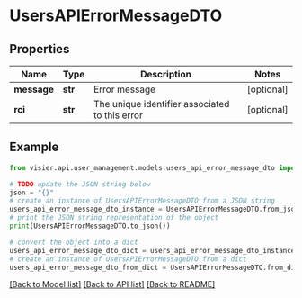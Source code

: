 # UsersAPIErrorMessageDTO


## Properties

Name | Type | Description | Notes
------------ | ------------- | ------------- | -------------
**message** | **str** | Error message | [optional] 
**rci** | **str** | The unique identifier associated to this error | [optional] 

## Example

```python
from visier.api.user_management.models.users_api_error_message_dto import UsersAPIErrorMessageDTO

# TODO update the JSON string below
json = "{}"
# create an instance of UsersAPIErrorMessageDTO from a JSON string
users_api_error_message_dto_instance = UsersAPIErrorMessageDTO.from_json(json)
# print the JSON string representation of the object
print(UsersAPIErrorMessageDTO.to_json())

# convert the object into a dict
users_api_error_message_dto_dict = users_api_error_message_dto_instance.to_dict()
# create an instance of UsersAPIErrorMessageDTO from a dict
users_api_error_message_dto_from_dict = UsersAPIErrorMessageDTO.from_dict(users_api_error_message_dto_dict)
```
[[Back to Model list]](../README.md#documentation-for-models) [[Back to API list]](../README.md#documentation-for-api-endpoints) [[Back to README]](../README.md)


